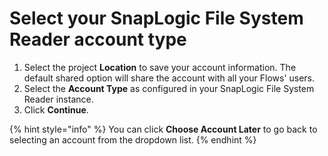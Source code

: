 # Select your SnapLogic File System Reader account type

1. Select the project **Location** to save your account information. The default shared option will share the account with all your Flows' users.
2. Select the **Account Type** as configured in your SnapLogic File System Reader instance.
3. Click **Continue**.

{% hint style="info" %}
You can click **Choose Account Later** to go back to selecting an account from the dropdown list.
{% endhint %}
